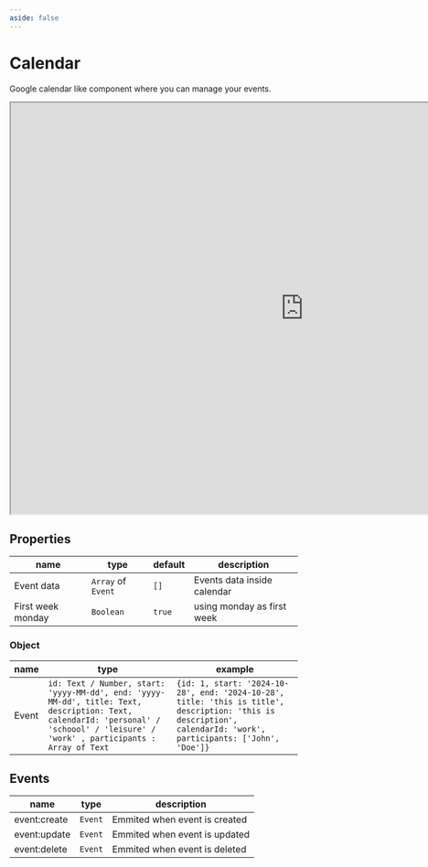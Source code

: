 ```yaml
---
aside: false
---
```


# Calendar

Google calendar like component where you can manage your events.

<iframe height="720" width="1024" src="https://stackblitz.com/edit/vitejs-vite-tgg3ua?embed=1&hideExplorer=1&hideNavigation=1&theme=light&view=preview"></iframe>

## Properties

| name              | type               | default | description                 |
| ----------------- | ------------------ | ------- | --------------------------- |
| Event data        | `Array` of `Event` | `[]`    | Events data inside calendar |
| First week monday | `Boolean`          | `true`  | using monday as first week  |

### Object

| name  | type                                                                                                                                                                                | example                                                                                                                                                          |
| ----- | ----------------------------------------------------------------------------------------------------------------------------------------------------------------------------------- | ---------------------------------------------------------------------------------------------------------------------------------------------------------------- |
| Event | `id: Text / Number, start: 'yyyy-MM-dd', end: 'yyyy-MM-dd', title: Text, description: Text, calendarId: 'personal' / 'schoool' / 'leisure' / 'work' , participants : Array of Text` | `{id: 1, start: '2024-10-28', end: '2024-10-28', title: 'this is title', description: 'this is description', calendarId: 'work', participants: ['John', 'Doe']}` |

## Events

| name         | type    | description                   |
| ------------ | ------- | ----------------------------- |
| event:create | `Event` | Emmited when event is created |
| event:update | `Event` | Emmited when event is updated |
| event:delete | `Event` | Emmited when event is deleted |
